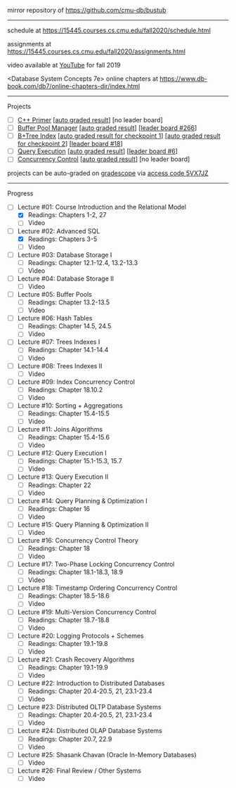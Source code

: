 mirror repository of https://github.com/cmu-db/bustub

---

schedule at https://15445.courses.cs.cmu.edu/fall2020/schedule.html

assignments at https://15445.courses.cs.cmu.edu/fall2020/assignments.html

video available at [YouTube](https://www.youtube.com/playlist?list=PLSE8ODhjZXjbohkNBWQs_otTrBTrjyohi) for fall 2019

<Database System Concepts 7e> online chapters at https://www.db-book.com/db7/online-chapters-dir/index.html

---

Projects

- [ ] [C++ Primer](https://15445.courses.cs.cmu.edu/fall2020/project0/) [[auto graded result](./auto-graded-result/Project0-C++Primer.jpg)] [no leader board]
- [ ] [Buffer Pool Manager](https://15445.courses.cs.cmu.edu/fall2020/project1/) [[auto graded result](./auto-graded-result/Project1-BufferPoolManager.jpg)] [[leader board #266](./auto-graded-result/Project1-Leaderboard.jpg)]
- [ ] [B+Tree Index](https://15445.courses.cs.cmu.edu/fall2020/project2/) [[auto graded result for checkpoint 1](./auto-graded-result/Project2c1-BPlusTreeIndex.jpg)] [[auto graded result for checkpoint 2](./auto-graded-result/Project2c2-BPlusTreeIndex.jpg)] [[leader board #18](./auto-graded-result/Project2-Leaderboard.jpg)]
- [ ] [Query Execution](https://15445.courses.cs.cmu.edu/fall2020/project3/) [[auto graded result](./auto-graded-result/Project3-QueryExecution.jpg)] [[leader board #6](./auto-graded-result/Project3-Leaderboard.jpg)]
- [ ] [Concurrency Control](https://15445.courses.cs.cmu.edu/fall2020/project4/) [[auto graded result](./auto-graded-result/Project4-ConcurrencyControl.jpg)] [no leader board]

projects can be auto-graded on [gradescope](https://www.gradescope.com/courses/195440) via [access code 5VX7JZ](https://github.com/cmu-db/bustub/issues/111#issuecomment-709673126)

---

Progress

- [ ] Lecture #01: Course Introduction and the Relational Model
  - [x] Readings: Chapters 1-2, 27
  - [ ] Video
- [ ] Lecture #02: Advanced SQL
  - [x] Readings: Chapters 3-5
  - [ ] Video
- [ ] Lecture #03: Database Storage I
  - [ ] Readings: Chapter 12.1-12.4, 13.2-13.3
  - [ ] Video
- [ ] Lecture #04: Database Storage II
  - [ ] Video
- [ ] Lecture #05: Buffer Pools
  - [ ] Readings: Chapter 13.2-13.5
  - [ ] Video
- [ ] Lecture #06: Hash Tables
  - [ ] Readings: Chapter 14.5, 24.5
  - [ ] Video
- [ ] Lecture #07: Trees Indexes I
  - [ ] Readings: Chapter 14.1-14.4
  - [ ] Video
- [ ] Lecture #08: Trees Indexes II
  - [ ] Video
- [ ] Lecture #09: Index Concurrency Control
  - [ ] Readings: Chapter 18.10.2
  - [ ] Video
- [ ] Lecture #10: Sorting + Aggregations
  - [ ] Readings: Chapter 15.4-15.5
  - [ ] Video
- [ ] Lecture #11: Joins Algorithms
  - [ ] Readings: Chapter 15.4-15.6
  - [ ] Video
- [ ] Lecture #12: Query Execution I
  - [ ] Readings: Chapter 15.1-15.3, 15.7
  - [ ] Video
- [ ] Lecture #13: Query Execution II
  - [ ] Readings: Chapter 22
  - [ ] Video
- [ ] Lecture #14: Query Planning & Optimization I
  - [ ] Readings: Chapter 16
  - [ ] Video
- [ ] Lecture #15: Query Planning & Optimization II
  - [ ] Video
- [ ] Lecture #16: Concurrency Control Theory
  - [ ] Readings: Chapter 18
  - [ ] Video
- [ ] Lecture #17: Two-Phase Locking Concurrency Control
  - [ ] Readings: Chapter 18.1-18.3, 18.9
  - [ ] Video
- [ ] Lecture #18: Timestamp Ordering Concurrency Control
  - [ ] Readings: Chapter 18.5-18.6
  - [ ] Video
- [ ] Lecture #19: Multi-Version Concurrency Control
  - [ ] Readings: Chapter 18.7-18.8
  - [ ] Video
- [ ] Lecture #20: Logging Protocols + Schemes
  - [ ] Readings: Chapter 19.1-19.8
  - [ ] Video
- [ ] Lecture #21: Crash Recovery Algorithms
  - [ ] Readings: Chapter 19.1-19.9
  - [ ] Video
- [ ] Lecture #22: Introduction to Distributed Databases
  - [ ] Readings: Chapter 20.4-20.5, 21, 23.1-23.4
  - [ ] Video
- [ ] Lecture #23: Distributed OLTP Database Systems
  - [ ] Readings: Chapter 20.4-20.5, 21, 23.1-23.4
  - [ ] Video
- [ ] Lecture #24: Distributed OLAP Database Systems
  - [ ] Readings: Chapter 20.7, 22.9
  - [ ] Video
- [ ] Lecture #25: Shasank Chavan (Oracle In-Memory Databases)
  - [ ] Video
- [ ] Lecture #26: Final Review / Other Systems
  - [ ] Video
